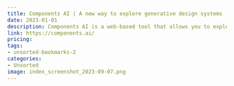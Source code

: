 ```yaml
---
title: Components AI | A new way to explore generative design systems
date: 2023-01-01
description: Components AI is a web-based tool that allows you to explore and experiment with generative design systems. It provides a library of design elements that can be combined and customized to create unique designs.
link: https://components.ai/
pricing: 
tags: 
- unsorted-bookmarks-2 
categories: 
- Unsorted 
image: index_screenshot_2023-09-07.png
---
```

